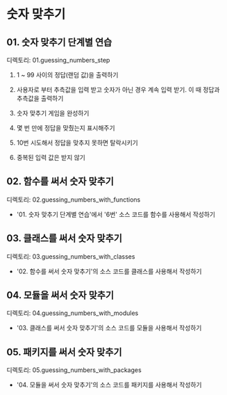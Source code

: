 # 숫자 맞추기

## 01. 숫자 맞추기 단계별 연습

디렉토리: 01.guessing_numbers_step

1. 1 ~ 99 사이의 정답(랜덤 값)을 출력하기

2. 사용자로 부터 추측값을 입력 받고 숫자가 아닌 경우 계속 입력 받기. 이 때 정답과 추측값을 출력하기

3. 숫자 맞추기 게임을 완성하기

4. 몇 번 만에 정답을 맞췄는지 표시해주기

5. 10번 시도해서 정답을 맞추지 못하면 탈락시키기

6. 중복된 입력 값은 받지 않기

## 02. 함수를 써서 숫자 맞추기

디렉토리: 02.guessing_numbers_with_functions

- '01. 숫자 맞추기 단계별 연습'에서 '6번' 소스 코드를 함수를 사용해서 작성하기

## 03. 클래스를 써서 숫자 맞추기

디렉토리: 03.guessing_numbers_with_classes

- '02. 함수를 써서 숫자 맞추기'의 소스 코드를 클래스를 사용해서 작성하기

## 04. 모듈을 써서 숫자 맞추기

디렉토리: 04.guessing_numbers_with_modules

- '03. 클래스를 써서 숫자 맞추기'의 소스 코드를 모듈을 사용해서 작성하기

## 05. 패키지를 써서 숫자 맞추기

디렉토리: 05.guessing_numbers_with_packages

- '04. 모듈을 써서 숫자 맞추기'의 소스 코드를 패키지를 사용해서 작성하기

